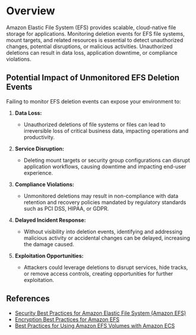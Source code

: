# Overview

Amazon Elastic File System (EFS) provides scalable, cloud-native file storage for applications. Monitoring deletion events for EFS file systems, mount targets, and related resources is essential to detect unauthorized changes, potential disruptions, or malicious activities. Unauthorized deletions can result in data loss, application downtime, or compliance violations.

## Potential Impact of Unmonitored EFS Deletion Events

Failing to monitor EFS deletion events can expose your environment to:

1. **Data Loss:** 
   - Unauthorized deletions of file systems or files can lead to irreversible loss of critical business data, impacting operations and productivity.

2. **Service Disruption:** 
   - Deleting mount targets or security group configurations can disrupt application workflows, causing downtime and impacting end-user experience.

3. **Compliance Violations:** 
   - Unmonitored deletions may result in non-compliance with data retention and recovery policies mandated by regulatory standards such as PCI DSS, HIPAA, or GDPR.

4. **Delayed Incident Response:** 
   - Without visibility into deletion events, identifying and addressing malicious activity or accidental changes can be delayed, increasing the damage caused.

5. **Exploitation Opportunities:** 
   - Attackers could leverage deletions to disrupt services, hide tracks, or remove access controls, creating opportunities for further exploitation.

## References

- [Security Best Practices for Amazon Elastic File System (Amazon EFS)](https://docs.aws.amazon.com/config/latest/developerguide/security-best-practices-for-EFS.html)
- [Encryption Best Practices for Amazon EFS](https://docs.aws.amazon.com/prescriptive-guidance/latest/encryption-best-practices/efs.html)
- [Best Practices for Using Amazon EFS Volumes with Amazon ECS](https://docs.aws.amazon.com/AmazonECS/latest/developerguide/efs-best-practices.html)
